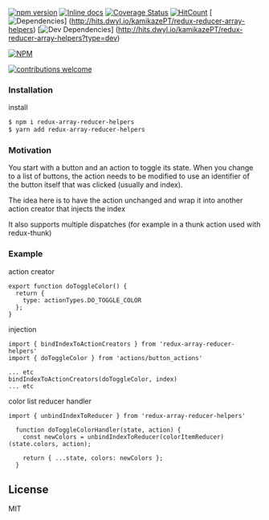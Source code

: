 [![npm version](https://badge.fury.io/js/redux-reducer-array-helpers.svg)](https://badge.fury.io/js/redux-reducer-array-helpers)
[![Inline docs](http://inch-ci.org/github/kamikazePT/redux-reducer-array-helpers.svg?branch=master)](http://inch-ci.org/github/kamikazePT/redux-reducer-array-helpers)
[![Coverage Status](https://coveralls.io/repos/github/kamikazePT/redux-reducer-array-helpers/badge.svg?branch=master)](https://coveralls.io/github/kamikazePT/redux-reducer-array-helpers?branch=master)
[![HitCount](http://hits.dwyl.io/kamikazePT/redux-reducer-array-helpers.svg)](http://hits.dwyl.io/kamikazePT/redux-reducer-array-helpers)
[![Dependencies](https://david-dm.org/kamikazePT/redux-reducer-array-helpers.svg)]
(http://hits.dwyl.io/kamikazePT/redux-reducer-array-helpers)
[![Dev Dependencies](https://david-dm.org/kamikazePT/redux-reducer-array-helpers/dev-status.svg)]
(http://hits.dwyl.io/kamikazePT/redux-reducer-array-helpers?type=dev)

[![NPM](https://nodei.co/npm/redux-reducer-array-helpers.png?downloads=true&downloadRank=true&stars=true)](https://nodei.co/npm/redux-reducer-array-helpers/)

[![contributions welcome](https://img.shields.io/badge/contributions-welcome-brightgreen.svg?style=flat)](https://github.com/kamikazePT/redux-reducer-array-helpers/issues)

### Installation

install 

```sh
$ npm i redux-array-reducer-helpers 
$ yarn add redux-array-reducer-helpers
```

### Motivation

You start with a button and an action to toggle its state.
When you change to a list of buttons, the action needs to be modified to use an identifier of the button itself that was clicked (usually and index).

The idea here is to have the action unchanged and wrap it into another action creator that injects the index

It also supports multiple dispatches (for example in a thunk action used with redux-thunk)

### Example

action creator
```
export function doToggleColor() {
  return {
    type: actionTypes.DO_TOGGLE_COLOR
  };
}
```

injection
```
import { bindIndexToActionCreators } from 'redux-array-reducer-helpers'
import { doToggleColor } from 'actions/button_actions'

... etc
bindIndexToActionCreators(doToggleColor, index)
... etc

```

color list reducer handler
```
import { unbindIndexToReducer } from 'redux-array-reducer-helpers'

  function doToggleColorHandler(state, action) {
    const newColors = unbindIndexToReducer(colorItemReducer)(state.colors, action);

    return { ...state, colors: newColors };
  }

```

License
----

MIT